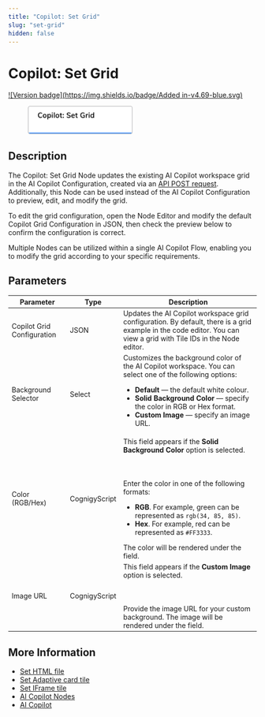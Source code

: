 ```yaml
---
title: "Copilot: Set Grid"
slug: "set-grid"
hidden: false
---
```


# Copilot: Set Grid

[![Version badge](https://img.shields.io/badge/Added in-v4.69-blue.svg)](../../../../release-notes/4.69.md)

<figure>
  <img class="image-center" src="../../../../../static/img/_assets/ai/build/node-reference/ai-copilot/set-grid.png" width="50%" />
</figure>

## Description

The Copilot: Set Grid Node updates the existing AI Copilot workspace grid in the AI Copilot Configuration, created via an [API POST request](https://api-dev.cognigy.ai/openapi#post-/v2.0/agentassistconfigs). Additionally, this Node can be used instead of the AI Copilot Configuration to preview, edit, and modify the grid.

To edit the grid configuration, open the Node Editor and modify the default Copilot Grid Configuration in JSON, then check the preview below to confirm the configuration is correct.

Multiple Nodes can be utilized within a single AI Copilot Flow, enabling you to modify the grid according to your specific requirements.

## Parameters

| Parameter                  | Type          | Description                                                                                                                                                                                                                                                                                                                          |
|----------------------------|---------------|--------------------------------------------------------------------------------------------------------------------------------------------------------------------------------------------------------------------------------------------------------------------------------------------------------------------------------------|
| Copilot Grid Configuration | JSON          | Updates the AI Copilot workspace grid configuration. By default, there is a grid example in the code editor. You can view a grid with Tile IDs in the Node editor.                                                                                                                                                                   |
| Background Selector        | Select        | Customizes the background color of the AI Copilot workspace. You can select one of the following options:<ul><li>**Default** — the default white colour.</li><li>**Solid Background Color** — specify the color in RGB or Hex format.</li><li>**Custom Image** — specify an image URL.</li></ul>                                     |
| Color (RGB/Hex)            | CognigyScript | This field appears if the **Solid Background Color** option is selected.<br></br><br></br>Enter the color in one of the following formats:<ul><li>**RGB**. For example, green can be represented as `rgb(34, 85, 85)`.</li><li>**Hex**. For example, red can be represented as `#FF3333`.</li></ul>The color will be rendered under the field. |
| Image URL                  | CognigyScript | This field appears if the **Custom Image** option is selected.<br></br><br></br>Provide the image URL for your custom background. The image will be rendered under the field.                                                                                                                                                                  |

## More Information

- [Set HTML file](set-html-tile.md)
- [Set Adaptive card tile](set-adaptive-card-tile.md)
- [Set IFrame tile](set-iframe-tile.md)
- [AI Copilot Nodes](overview.md)
- [AI Copilot](../../../../ai-copilot/overview.md)
